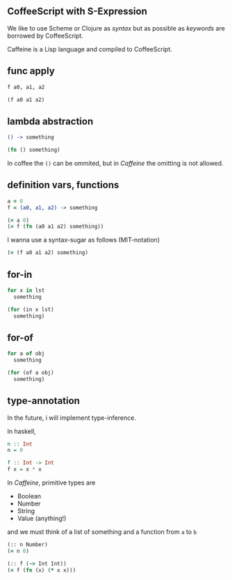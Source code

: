 CoffeeScript with S-Expression
---

We
like to use
Scheme or Clojure as *syntax*
but
as possible as
*keywords* are borrowed by CoffeeScript.

Caffeine is a Lisp language
and
compiled to CoffeeScript.

## func apply

```coffee
f a0, a1, a2
```

```clojure
(f a0 a1 a2)
```

## lambda abstraction

```coffee
() -> something
```

```clojure
(fn () something)
```

In coffee the `()` can be ommited,
but in *Caffeine* the omitting is not allowed.

## definition vars, functions

```coffee
a = 0
f = (a0, a1, a2) -> something
```

```clojure
(= a 0)
(= f (fn (a0 a1 a2) something))
```

I wanna use a syntax-sugar as follows (MIT-notation)

```clojure
(= (f a0 a1 a2) something)
```

## for-in

```coffee
for x in lst
  something
```

```clojure
(for (in x lst)
  something)
```

## for-of

```coffee
for a of obj
  something
```

```clojure
(for (of a obj)
  something)
```

## type-annotation

In the future, i will implement type-inference.

In haskell,

```haskell
n :: Int
n = 0

f :: Int -> Int
f x = x * x
```

In *Caffeine*, primitive types are

- Boolean
- Number
- String
- Value (anything!)

and
we must think of a list of something and a function from `a` to `b`

```clojure
(:: n Number)
(= n 0)

(:: f (-> Int Int))
(= f (fn (x) (* x x)))
```

